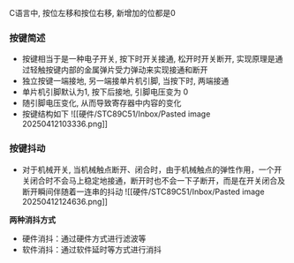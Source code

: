 
C语言中, 按位左移和按位右移, 新增加的位都是0


### 按键简述

- 按键相当于是一种电子开关, 按下时开关接通, 松开时开关断开, 实现原理是通过轻触按键内部的金属弹片受力弹动来实现接通和断开
- 独立按键一端接地, 另一端接单片机引脚, 当按下时, 两端接通
- 单片机引脚默认为1, 按下后接地, 引脚电压变为 0
- 随引脚电压变化, 从而导致寄存器中内容的变化
- 按键结构如下
![[硬件/STC89C51/Inbox/Pasted image 20250412103336.png]]


### 按键抖动

- 对于机械开关, 当机械触点断开、闭合时，由于机械触点的弹性作用，一个开关闭合时不会马上稳定地接通，断开时也不会一下子断开，而是在开关闭合及断开瞬间伴随着一连串的抖动
![[硬件/STC89C51/Inbox/Pasted image 20250412124636.png]]

**两种消抖方式**
- 硬件消抖：通过硬件方式进行滤波等
- 软件消抖：通过软件延时等方式进行消抖

